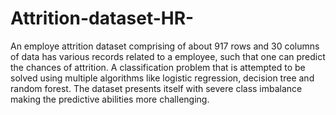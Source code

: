 # Attrition-dataset-HR-
An employe attrition dataset comprising of about 917 rows and 30 columns of data has various records related to a employee, such that one can predict the chances of attrition. A classification problem that is attempted to be solved using multiple algorithms like logistic regression, decision tree and random forest. The dataset presents itself with severe class imbalance making the predictive abilities more challenging.
